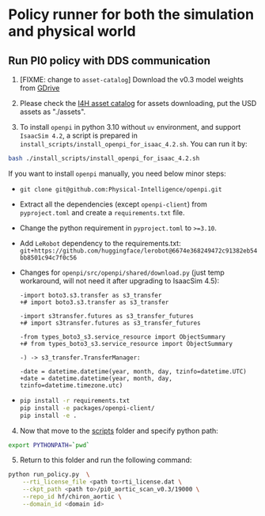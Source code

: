 # Policy runner for both the simulation and physical world

## Run PI0 policy with DDS communication
1. [FIXME: change to `asset-catalog`] Download the v0.3 model weights from [GDrive](https://drive.google.com/drive/folders/1sL4GAETSMbxxcefsTsOkX7wXkTsbDqhW?usp=sharing)

2. Please check the [I4H asset catalog](https://github.com/isaac-for-healthcare/i4h-asset-catalog) for assets downloading, put the USD assets as "./assets".

3. To install `openpi` in python 3.10 without `uv` environment, and support `IsaacSim 4.2`, a script is prepared in `install_scripts/install_openpi_for_isaac_4.2.sh`. You can run it by:
```sh
bash ./install_scripts/install_openpi_for_isaac_4.2.sh
```

If you want to install `openpi` manually, you need below minor steps:

- `git clone git@github.com:Physical-Intelligence/openpi.git`
- Extract all the dependencies (except `openpi-client`) from `pyproject.toml` and create a `requirements.txt` file.
- Change the python requirement in `pyproject.toml` to `>=3.10`.
- Add `LeRobot` dependency to the requirements.txt:
`git+https://github.com/huggingface/lerobot@6674e368249472c91382eb54bb8501c94c7f0c56`
- Changes for `openpi/src/openpi/shared/download.py` (just temp workaround, will not need it after upgrading to IsaacSim 4.5):
  ```
  -import boto3.s3.transfer as s3_transfer
  +# import boto3.s3.transfer as s3_transfer

  -import s3transfer.futures as s3_transfer_futures
  +# import s3transfer.futures as s3_transfer_futures

  -from types_boto3_s3.service_resource import ObjectSummary
  +# from types_boto3_s3.service_resource import ObjectSummary

  -) -> s3_transfer.TransferManager:

  -date = datetime.datetime(year, month, day, tzinfo=datetime.UTC)
  +date = datetime.datetime(year, month, day, tzinfo=datetime.timezone.utc)
  ```

- ```sh
  pip install -r requirements.txt
  pip install -e packages/openpi-client/
  pip install -e .
  ```

4. Now that move to the [scripts](../) folder and specify python path:
```sh
export PYTHONPATH=`pwd`
```

5. Return to this folder and run the following command:
```sh
python run_policy.py  \
    --rti_license_file <path to>rti_license.dat \
    --ckpt_path <path to>/pi0_aortic_scan_v0.3/19000 \
    --repo_id hf/chiron_aortic \
    --domain_id <domain id>
```
